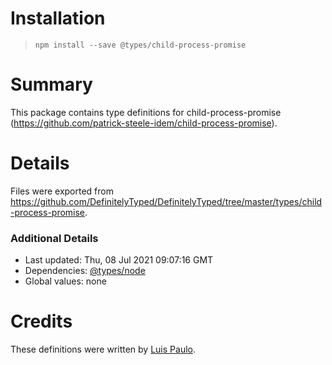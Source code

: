 # Installation
> `npm install --save @types/child-process-promise`

# Summary
This package contains type definitions for child-process-promise (https://github.com/patrick-steele-idem/child-process-promise).

# Details
Files were exported from https://github.com/DefinitelyTyped/DefinitelyTyped/tree/master/types/child-process-promise.

### Additional Details
 * Last updated: Thu, 08 Jul 2021 09:07:16 GMT
 * Dependencies: [@types/node](https://npmjs.com/package/@types/node)
 * Global values: none

# Credits
These definitions were written by [Luis Paulo](https://github.com/TheDSCPL).
